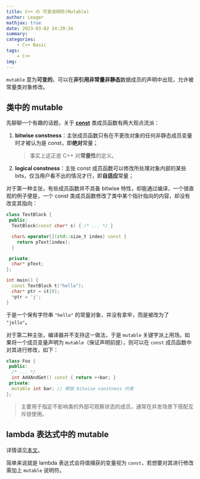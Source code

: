 ```yaml
---
title: C++ の 可变说明符(Mutable)
author: Leager
mathjax: true
date: 2023-03-02 14:29:34
summary:
categories:
    - C++ Basic
tags:
    - C++
img:
---
```


`mutable` 意为**可变的**，可以在**非引用非常量非静态**数据成员的声明中出现，允许被常量类对象修改。

<!--more-->

## 类中的 mutable

先聊聊一个有趣的话题，关于 [**const**](../../C-Basic/C-Const) 类成员函数有两大观点流派：

1. **bitwise constness**：主张成员函数只有在不更改对象的任何非静态成员变量时才被认为是 const，即**绝对**常量；
      
    > 事实上这正是 C++ 对**常量性**的定义。
    
2. **logical constness**：主张 const 成员函数可以修改所处理对象内部的某些 bits，仅当用户看不出的情况才行，即**自适应**常量；

对于第一种主张，有些成员函数并不具备 bitwise 特性，却能通过编译，一个很直观的例子便是，一个 const 类成员函数修改了类中某个指针指向的内容，却没有改变其指向：

```c++
class TextBlock {
 public:
  TextBlock(const char* s) { /* ... */ }

  char& operator[](std::size_t index) const {
    return pText[index];
  }

 private:
  char* pText;
};

int main() {
  const TextBlock t("hello");
  char* ptr = &t[0];
  *ptr = 'j';
}
```

于是一个保有字符串 `"hello"` 的常量对象，并没有拿牢，而是被改为了 `"jello"`。

对于第二种主张，编译器并不支持这一做法，于是 `mutable` 关键字派上用场。如果将一个成员变量声明为 `mutable`（保证声明前提），则可以在 `const` 成员函数中对其进行修改，如下：

```c++
class Foo {
 public:
  /* ... */
  int AddAndGet() const { return ++bar; }
 private:
  mutable int bar; // 释放 bitwise constness 约束
};
```

> 主要用于指定不影响类的外部可观察状态的成员，通常在并发场景下搭配互斥锁使用。

## lambda 表达式中的 mutable

详情请见[本文](../../C-11/C-Function/#可选说明符)。

简单来说就是 lambda 表达式会将值捕获的变量视为 `const`，若想要对其进行修改需加上 `mutable` 说明符。